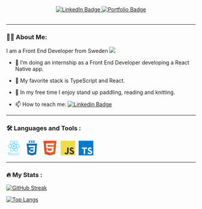 <div id="header" align="center">
<div id="badges">
  <a href="https://www.linkedin.com/in/caisa-kohlin/">
  <img src="https://img.shields.io/badge/LinkedIn-blue?style=for-the-badge&logo=linkedin&logoColor=white" alt="LinkedIn Badge"/>
    </a>
  <a href="https://caisakohlin.netlify.app/">
  <img src="https://img.shields.io/badge/Portfolio-black?style=for-the-badge&logo=hello&logoColor=white" alt="Portfolio Badge"/>
    </a>
</div>
  <img src="https://komarev.com/ghpvc/?username=caisak&style=flat-square&color=blue" alt=""/>
</div>

---
### 👩‍💻 About Me:
I am a Front End Developer from Sweden <img src="https://media.giphy.com/media/WUlplcMpOCEmTGBtBW/giphy.gif" width="30">

- 📱 I’m doing an internship as a Front End Developer developing a React Native app.

- 💙 My favorite stack is TypeScript and React.

- 🧶 In my free time I enjoy stand up paddling, reading and knitting.

- :mailbox: How to reach me: [![Linkedin Badge](https://img.shields.io/badge/LinkedIn-blue?style=flat&logo=Linkedin&logoColor=white)](https://www.linkedin.com/in/caisa-kohlin/)

---

### :hammer_and_wrench: Languages and Tools :

<div>
  <img src="https://github.com/devicons/devicon/blob/master/icons/react/react-original-wordmark.svg" title="React" alt="React" width="40" height="40"/>&nbsp;
  <img src="https://github.com/devicons/devicon/blob/master/icons/css3/css3-plain-wordmark.svg"  title="CSS3" alt="CSS" width="40" height="40"/>&nbsp;
  <img src="https://github.com/devicons/devicon/blob/master/icons/html5/html5-original.svg" title="HTML5" alt="HTML" width="40" height="40"/>&nbsp;
  <img src="https://github.com/devicons/devicon/blob/master/icons/javascript/javascript-original.svg" title="JavaScript" alt="JavaScript" width="40" height="40"/>&nbsp;
  <img src="https://github.com/devicons/devicon/blob/master/icons/typescript/typescript-original.svg" title="TypeScript" alt="TypeScript" width="40" height="40" />&nbsp;
</div>

---

### :fire: My Stats :
[![GitHub Streak](http://github-readme-streak-stats.herokuapp.com?user=caisak&theme=vue-dark&exclude_days=Sun%2CSat)](https://git.io/streak-stats)

[![Top Langs](https://github-readme-stats.vercel.app/api/top-langs/?username=caisak&layout=compact&theme=nord)](https://github.com/anuraghazra/github-readme-stats)

